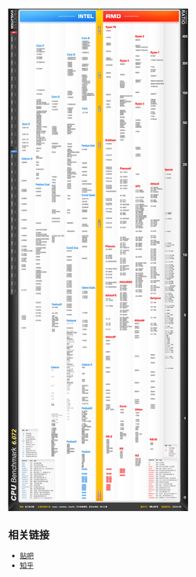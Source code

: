 

![CPU天梯](./assets/cpu天梯图.jpg)


## 相关链接
- [贴吧](https://tieba.baidu.com/p/5005825360?see_lz=1&pn=2)
- [知乎](https://zhuanlan.zhihu.com/p/280070583)